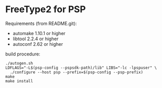 # FreeType2 for PSP

Requirements (from README.git):

 - automake 1.10.1 or higher
 - libtool 2.2.4 or higher
 - autoconf 2.62 or higher

build procedure:

```shell
./autogen.sh
LDFLAGS="-L$(psp-config --pspsdk-path)/lib" LIBS="-lc -lpspuser" \
  ./configure --host psp --prefix=$(psp-config --psp-prefix)
make
make install
```
